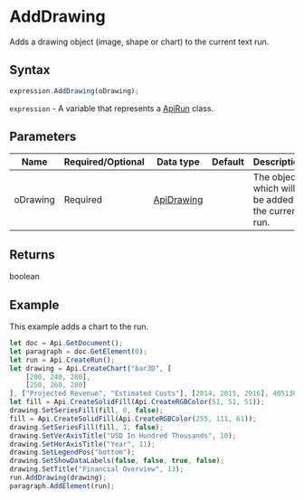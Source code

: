 # AddDrawing

Adds a drawing object (image, shape or chart) to the current text run.

## Syntax

```javascript
expression.AddDrawing(oDrawing);
```

`expression` - A variable that represents a [ApiRun](../ApiRun.md) class.

## Parameters

| **Name** | **Required/Optional** | **Data type** | **Default** | **Description** |
| ------------- | ------------- | ------------- | ------------- | ------------- |
| oDrawing | Required | [ApiDrawing](../../ApiDrawing/ApiDrawing.md) |  | The object which will be added to the current run. |

## Returns

boolean

## Example

This example adds a chart to the run.

```javascript editor-docx
let doc = Api.GetDocument();
let paragraph = doc.GetElement(0);
let run = Api.CreateRun();
let drawing = Api.CreateChart("bar3D", [
	[200, 240, 280],
	[250, 260, 280]
], ["Projected Revenue", "Estimated Costs"], [2014, 2015, 2016], 4051300, 2347595, 24);
let fill = Api.CreateSolidFill(Api.CreateRGBColor(51, 51, 51));
drawing.SetSeriesFill(fill, 0, false);
fill = Api.CreateSolidFill(Api.CreateRGBColor(255, 111, 61));
drawing.SetSeriesFill(fill, 1, false);
drawing.SetVerAxisTitle("USD In Hundred Thousands", 10);
drawing.SetHorAxisTitle("Year", 11);
drawing.SetLegendPos("bottom");
drawing.SetShowDataLabels(false, false, true, false);
drawing.SetTitle("Financial Overview", 13);
run.AddDrawing(drawing);
paragraph.AddElement(run);
```

